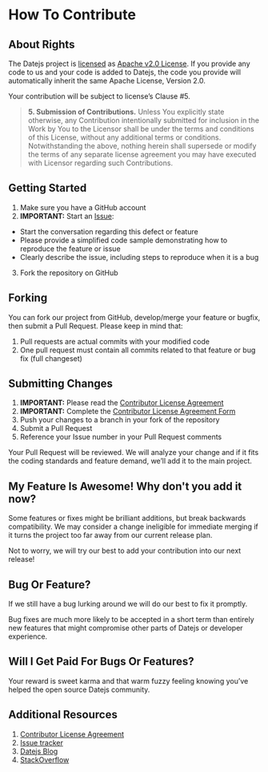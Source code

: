 # How To Contribute

## About Rights

The Datejs project is [licensed](https://github.com/datejs/Datejs/blob/master/LICENSE) as [Apache v2.0 License](http://www.apache.org/licenses/LICENSE-2.0). If you provide any code to us and your code is added to Datejs, the code you provide will automatically inherit the same Apache License, Version 2.0.

Your contribution will be subject to license’s Clause #5.

> **5. Submission of Contributions.** Unless You explicitly state otherwise, any Contribution intentionally submitted for inclusion in the Work by You to the Licensor shall be under the terms and conditions of this License, without any additional terms or conditions. Notwithstanding the above, nothing herein shall supersede or modify the terms of any separate license agreement you may have executed with Licensor regarding such Contributions.

## Getting Started

1. Make sure you have a GitHub account
2. **IMPORTANT:** Start an [Issue](https://github.com/datejs/Datejs/issues):
 - Start the conversation regarding this defect or feature
 - Please provide a simplified code sample demonstrating how to reproduce the feature or issue
 - Clearly describe the issue, including steps to reproduce when it is a bug
3. Fork the repository on GitHub

## Forking

You can fork our project from GitHub, develop/merge your feature or bugfix, then submit a Pull Request. Please keep in mind that:

1. Pull requests are actual commits with your modified code
2. One pull request must contain all commits related to that feature or bug fix (full changeset)

## Submitting Changes

1. **IMPORTANT:** Please read the [Contributor License Agreement](https://github.com/datejs/Datejs/blob/master/CLA.md)
2. **IMPORTANT:** Complete the [Contributor License Agreement Form](http://goo.gl/forms/2NxnVYI3tK)
3. Push your changes to a branch in your fork of the repository
4. Submit a Pull Request
5. Reference your Issue number in your Pull Request comments

Your Pull Request will be reviewed. We will analyze your change and if it fits the coding standards and feature demand, we’ll add it to the main project.

## My Feature Is Awesome! Why don't you add it now?

Some features or fixes might be brilliant additions, but break backwards compatibility. We may consider a change ineligible for immediate merging if it turns the project too far away from our current release plan.

Not to worry, we will try our best to add your contribution into our next release!

## Bug Or Feature?

If we still have a bug lurking around we will do our best to fix it promptly.

Bug fixes are much more likely to be accepted in a short term than entirely new features that might compromise other parts of Datejs or developer experience.

## Will I Get Paid For Bugs Or Features?

Your reward is sweet karma and that warm fuzzy feeling knowing you’ve helped the open source Datejs community.

## Additional Resources

1. [Contributor License Agreement](https://github.com/datejs/Datejs/blob/master/CLA.md)
2. [Issue tracker](https://github.com/datejs/Datejs/issues)
3. [Datejs Blog](http://datejs.com/blog/)
5. [StackOverflow](https://stackoverflow.com/questions/tagged/datejs)

